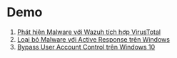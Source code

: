 # Demo
1. [Phát hiện Malware với Wazuh tích hợp VirusTotal](https://github.com/duchnv/SOC/blob/main/Demo/Add-Delete-Detect-Malware-Wazuh.md)
2. [Loại bỏ Malware với Active Response trên Windows](https://github.com/duchnv/SOC/blob/main/Demo/Detecting-And-Removing-Malware-VirusTotal-Wazuh.md)
3. [Bypass User Account Control trên Windows 10](https://github.com/duchnv/SOC-Wazuh/blob/main/Demo/Bypass-UAC-Windows10.md)

